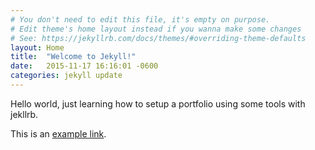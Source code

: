 ```yaml
---
# You don't need to edit this file, it's empty on purpose.
# Edit theme's home layout instead if you wanna make some changes
# See: https://jekyllrb.com/docs/themes/#overriding-theme-defaults
layout: Home
title:  "Welcome to Jekyll!"
date:   2015-11-17 16:16:01 -0600
categories: jekyll update
---
```


Hello world, just learning how to setup a portfolio using some tools with jekllrb.  

This is an [example link](http://example.com/).
